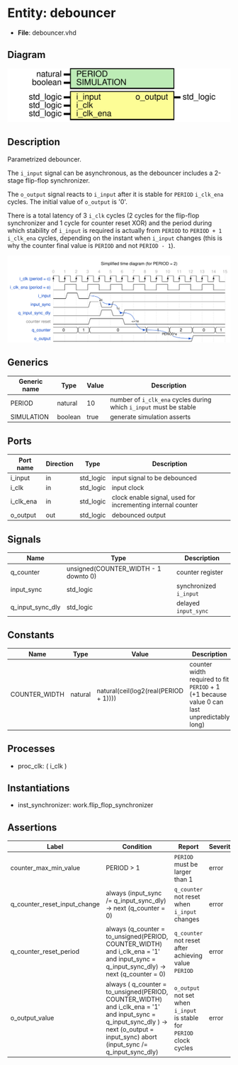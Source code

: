 
# Entity: debouncer 
- **File**: debouncer.vhd

## Diagram
![Diagram](debouncer.svg "Diagram")
## Description

Parametrized debouncer.

The `i_input` signal can be asynchronous, as the debouncer includes a 2-stage flip-flop synchronizer.

The `o_output` signal reacts to `i_input` after it is stable for `PERIOD` `i_clk_ena` cycles.
The initial value of `o_output` is '0'.

There is a total latency of 3 `i_clk` cycles (2 cycles for the flip-flop synchronizer and
1 cycle for counter reset XOR) and the period during which stability of
`i_input` is required is actually from `PERIOD` to `PERIOD + 1` `i_clk_ena` cycles, depending on the instant
when `i_input` changes (this is why the counter final value is `PERIOD` and not `PERIOD - 1`).



![alt text](debouncer_wavedrom_0.svg "title")

 


## Generics

| Generic name | Type    | Value | Description                                                        |
| ------------ | ------- | ----- | ------------------------------------------------------------------ |
| PERIOD       | natural | 10    | number of `i_clk_ena` cycles during which `i_input` must be stable |
| SIMULATION   | boolean | true  | generate simulation asserts                                        |

## Ports

| Port name | Direction | Type      | Description                                                 |
| --------- | --------- | --------- | ----------------------------------------------------------- |
| i_input   | in        | std_logic | input signal to be debounced                                |
| i_clk     | in        | std_logic | input clock                                                 |
| i_clk_ena | in        | std_logic | clock enable signal, used for incrementing internal counter |
| o_output  | out       | std_logic | debounced output                                            |

## Signals

| Name             | Type                                 | Description            |
| ---------------- | ------------------------------------ | ---------------------- |
| q_counter        | unsigned(COUNTER_WIDTH - 1 downto 0) | counter register       |
| input_sync       | std_logic                            | synchronized `i_input` |
| q_input_sync_dly | std_logic                            | delayed `input_sync`   |

## Constants

| Name          | Type    | Value                                 | Description                                                                                 |
| ------------- | ------- | ------------------------------------- | ------------------------------------------------------------------------------------------- |
| COUNTER_WIDTH | natural | natural(ceil(log2(real(PERIOD + 1)))) | counter width required to fit `PERIOD` + 1 (+1 because value 0 can last unpredictably long) |

## Processes
- proc_clk: ( i_clk )

## Instantiations

- inst_synchronizer: work.flip_flop_synchronizer

## Assertions

| Label | Condition | Report | Severity | File |
|-------|-----------|--------|----------| -----|
| counter_max_min_value | PERIOD > 1 | `PERIOD` must be larger than 1 | error | .vhd |
| q_counter_reset_input_change | always (input_sync /= q_input_sync_dly) -> next (q_counter = 0) | `q_counter` not reset when `i_input` changes | error | .vhd |
| q_counter_reset_period | always (q_counter = to_unsigned(PERIOD, COUNTER_WIDTH) and i_clk_ena = '1' and input_sync = q_input_sync_dly) -> next (q_counter = 0) | `q_counter` not reset after achieving value `PERIOD` | error | .vhd |
| o_output_value | always ( q_counter = to_unsigned(PERIOD, COUNTER_WIDTH) and i_clk_ena = '1' and input_sync = q_input_sync_dly ) -> next (o_output = input_sync) abort (input_sync /= q_input_sync_dly) | `o_output` not set when `i_input` is stable for `PERIOD` clock cycles | error | .vhd |
